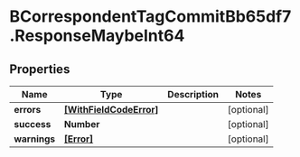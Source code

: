 # BCorrespondentTagCommitBb65df7.ResponseMaybeInt64

## Properties

Name | Type | Description | Notes
------------ | ------------- | ------------- | -------------
**errors** | [**[WithFieldCodeError]**](WithFieldCodeError.md) |  | [optional] 
**success** | **Number** |  | [optional] 
**warnings** | [**[Error]**](Error.md) |  | [optional] 


